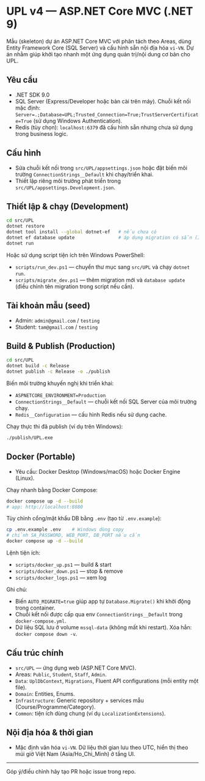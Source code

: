 # UPL v4 — ASP.NET Core MVC (.NET 9)

Mẫu (skeleton) dự án ASP.NET Core MVC với phân tách theo Areas, dùng Entity Framework Core (SQL Server) và cấu hình sẵn nội địa hóa `vi-VN`. Dự án nhằm giúp khởi tạo nhanh một ứng dụng quản trị/nội dung cơ bản cho UPL.

## Yêu cầu

- .NET SDK 9.0
- SQL Server (Express/Developer hoặc bản cài trên máy). Chuỗi kết nối mặc định: `Server=.;Database=UPL;Trusted_Connection=True;TrustServerCertificate=True` (sử dụng Windows Authentication).
- Redis (tùy chọn): `localhost:6379` đã cấu hình sẵn nhưng chưa sử dụng trong business logic.

## Cấu hình

- Sửa chuỗi kết nối trong `src/UPL/appsettings.json` hoặc đặt biến môi trường `ConnectionStrings__Default` khi chạy/triển khai.
- Thiết lập riêng môi trường phát triển trong `src/UPL/appsettings.Development.json`.

## Thiết lập & chạy (Development)

```bash
cd src/UPL
dotnet restore
dotnet tool install --global dotnet-ef   # nếu chưa có
dotnet ef database update                # áp dụng migration có sẵn (InitialCreate)
dotnet run
```

Hoặc sử dụng script tiện ích trên Windows PowerShell:

- `scripts/run_dev.ps1` — chuyển thư mục sang `src/UPL` và chạy `dotnet run`.
- `scripts/migrate_dev.ps1` — thêm migration mới và `database update` (điều chỉnh tên migration trong script nếu cần).

## Tài khoản mẫu (seed)

- Admin: `admin@gmail.com` / `testing`
- Student: `tam@gmail.com` / `testing`

## Build & Publish (Production)

```bash
cd src/UPL
dotnet build -c Release
dotnet publish -c Release -o ./publish
```

Biến môi trường khuyến nghị khi triển khai:

- `ASPNETCORE_ENVIRONMENT=Production`
- `ConnectionStrings__Default` — chuỗi kết nối SQL Server của môi trường chạy.
- `Redis__Configuration` — cấu hình Redis nếu sử dụng cache.

Chạy thực thi đã publish (ví dụ trên Windows):

```bash
./publish/UPL.exe
```

## Docker (Portable)

- Yêu cầu: Docker Desktop (Windows/macOS) hoặc Docker Engine (Linux).

Chạy nhanh bằng Docker Compose:

```bash
docker compose up -d --build
# app: http://localhost:8080
```

Tùy chỉnh cổng/mật khẩu DB bằng `.env` (tạo từ `.env.example`):

```bash
cp .env.example .env    # Windows dùng copy
# chỉnh SA_PASSWORD, WEB_PORT, DB_PORT nếu cần
docker compose up -d --build
```

Lệnh tiện ích:

- `scripts/docker_up.ps1` — build & start
- `scripts/docker_down.ps1` — stop & remove
- `scripts/docker_logs.ps1` — xem log

Ghi chú:

- Biến `AUTO_MIGRATE=true` giúp app tự `Database.Migrate()` khi khởi động trong container.
- Chuỗi kết nối được cấp qua env `ConnectionStrings__Default` trong `docker-compose.yml`.
- Dữ liệu SQL lưu ở volume `mssql-data` (không mất khi restart). Xóa hẳn: `docker compose down -v`.

## Cấu trúc chính

- `src/UPL` — ứng dụng web (ASP.NET Core MVC).
- Areas: `Public`, `Student`, `Staff`, `Admin`.
- `Data`: `UplDbContext`, `Migrations`, Fluent API configurations (mỗi entity một file).
- `Domain`: Entities, Enums.
- `Infrastructure`: Generic repository + services mẫu (Course/Programme/Category).
- `Common`: tiện ích dùng chung (ví dụ `LocalizationExtensions`).

## Nội địa hóa & thời gian

- Mặc định văn hóa `vi-VN`. Dữ liệu thời gian lưu theo UTC, hiển thị theo múi giờ Việt Nam (Asia/Ho_Chi_Minh) ở tầng UI.

---

Góp ý/điều chỉnh hãy tạo PR hoặc issue trong repo.
